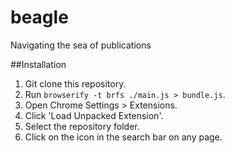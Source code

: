 beagle
======

Navigating the sea of publications

##Installation

1. Git clone this repository.
2. Run `browserify -t brfs ./main.js > bundle.js`.
2. Open Chrome Settings > Extensions.
2. Click 'Load Unpacked Extension'.
3. Select the repository folder.
4. Click on the icon in the search bar on any page.
